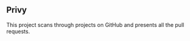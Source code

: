 Privy
---------------

This project scans through projects on GitHub and presents all the pull requests.
